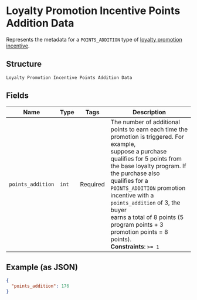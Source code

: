 
# Loyalty Promotion Incentive Points Addition Data

Represents the metadata for a `POINTS_ADDITION` type of [loyalty promotion incentive](../../doc/models/loyalty-promotion-incentive.md).

## Structure

`Loyalty Promotion Incentive Points Addition Data`

## Fields

| Name | Type | Tags | Description |
|  --- | --- | --- | --- |
| `points_addition` | `int` | Required | The number of additional points to earn each time the promotion is triggered. For example,<br>suppose a purchase qualifies for 5 points from the base loyalty program. If the purchase also<br>qualifies for a `POINTS_ADDITION` promotion incentive with a `points_addition` of 3, the buyer<br>earns a total of 8 points (5 program points + 3 promotion points = 8 points).<br>**Constraints**: `>= 1` |

## Example (as JSON)

```json
{
  "points_addition": 176
}
```

